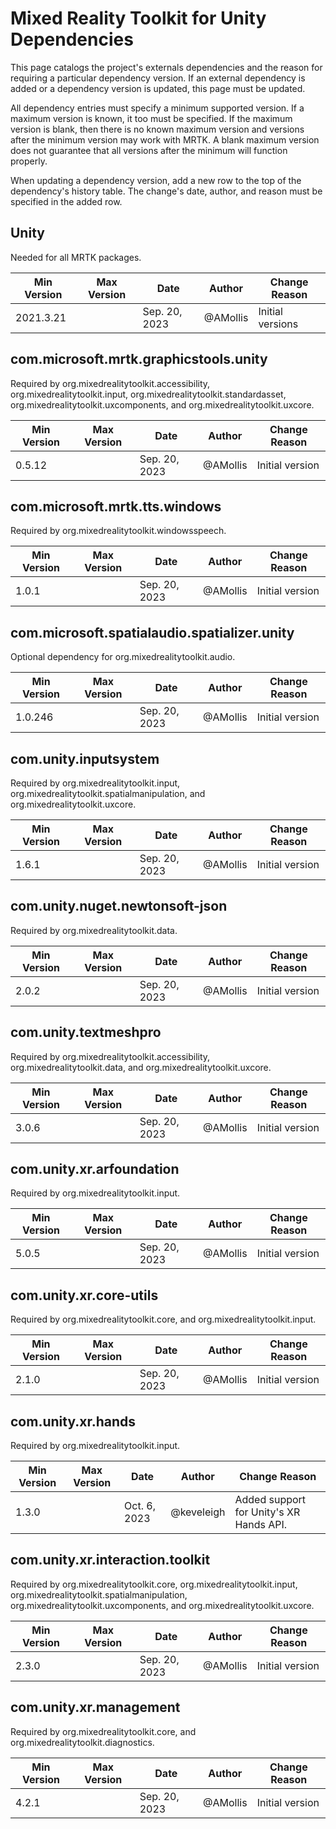 # Mixed Reality Toolkit for Unity Dependencies

This page catalogs the project's externals dependencies and the reason for requiring a particular dependency version. If an external dependency is added or a dependency version is updated, this page must be updated.

All dependency entries must specify a minimum supported version. If a maximum version is known, it too must be specified. If the maximum version is blank, then there is no known maximum version and versions after the minimum version may work with MRTK. A blank maximum version does not guarantee that all versions after the minimum will function properly.

When updating a dependency version, add a new row to the top of the dependency's history table. The change's date, author, and reason must be specified in the added row.

## Unity

Needed for all MRTK packages.

| Min Version | Max Version | Date          | Author          | Change Reason                        |
|-------------|-------------|---------------|-----------------|--------------------------------------|
| 2021.3.21   |             | Sep. 20, 2023 | @AMollis        | Initial versions                     |

## com.microsoft.mrtk.graphicstools.unity

Required by org.mixedrealitytoolkit.accessibility, org.mixedrealitytoolkit.input, org.mixedrealitytoolkit.standardasset, org.mixedrealitytoolkit.uxcomponents, and org.mixedrealitytoolkit.uxcore.

| Min Version | Max Version | Date          | Author          | Change Reason                        |
|-------------|-------------|---------------|-----------------|--------------------------------------|
| 0.5.12      |             | Sep. 20, 2023 | @AMollis        | Initial version                      |

## com.microsoft.mrtk.tts.windows

Required by org.mixedrealitytoolkit.windowsspeech.

| Min Version | Max Version | Date          | Author          | Change Reason                        |
|-------------|-------------|---------------|-----------------|--------------------------------------|
| 1.0.1       |             | Sep. 20, 2023 | @AMollis        | Initial version                      |

## com.microsoft.spatialaudio.spatializer.unity

Optional dependency for org.mixedrealitytoolkit.audio.

| Min Version | Max Version | Date          | Author          | Change Reason                        |
|-------------|-------------|---------------|-----------------|--------------------------------------|
| 1.0.246     |             | Sep. 20, 2023 | @AMollis        | Initial version                      |

## com.unity.inputsystem

Required by org.mixedrealitytoolkit.input, org.mixedrealitytoolkit.spatialmanipulation, and org.mixedrealitytoolkit.uxcore.

| Min Version | Max Version | Date          | Author          | Change Reason                        |
|-------------|-------------|---------------|-----------------|--------------------------------------|
| 1.6.1       |             | Sep. 20, 2023 | @AMollis        | Initial version                      |

## com.unity.nuget.newtonsoft-json

Required by org.mixedrealitytoolkit.data.

| Min Version | Max Version | Date          | Author          | Change Reason                        |
|-------------|-------------|---------------|-----------------|--------------------------------------|
| 2.0.2       |             | Sep. 20, 2023 | @AMollis        | Initial version                      |

## com.unity.textmeshpro

Required by org.mixedrealitytoolkit.accessibility, org.mixedrealitytoolkit.data, and org.mixedrealitytoolkit.uxcore.

| Min Version | Max Version | Date          | Author          | Change Reason                        |
|-------------|-------------|---------------|-----------------|--------------------------------------|
| 3.0.6       |             | Sep. 20, 2023 | @AMollis        | Initial version                      |

## com.unity.xr.arfoundation

Required by org.mixedrealitytoolkit.input.

| Min Version | Max Version | Date          | Author          | Change Reason                        |
|-------------|-------------|---------------|-----------------|--------------------------------------|
| 5.0.5       |             | Sep. 20, 2023 | @AMollis        | Initial version                      |

## com.unity.xr.core-utils

Required by org.mixedrealitytoolkit.core, and org.mixedrealitytoolkit.input.

| Min Version | Max Version | Date          | Author          | Change Reason                        |
|-------------|-------------|---------------|-----------------|--------------------------------------|
| 2.1.0       |             | Sep. 20, 2023 | @AMollis        | Initial version                      |

## com.unity.xr.hands

Required by org.mixedrealitytoolkit.input.

| Min Version | Max Version | Date          | Author          | Change Reason                           |
|-------------|-------------|---------------|-----------------|-----------------------------------------|
| 1.3.0       |             | Oct. 6, 2023  | @keveleigh      | Added support for Unity's XR Hands API. |

## com.unity.xr.interaction.toolkit

Required by org.mixedrealitytoolkit.core, org.mixedrealitytoolkit.input, org.mixedrealitytoolkit.spatialmanipulation, org.mixedrealitytoolkit.uxcomponents, and org.mixedrealitytoolkit.uxcore.

| Min Version | Max Version | Date          | Author          | Change Reason                        |
|-------------|-------------|---------------|-----------------|--------------------------------------|
| 2.3.0       |             | Sep. 20, 2023 | @AMollis        | Initial version                      |

## com.unity.xr.management

Required by org.mixedrealitytoolkit.core, and org.mixedrealitytoolkit.diagnostics.

| Min Version | Max Version | Date          | Author          | Change Reason                        |
|-------------|-------------|---------------|-----------------|--------------------------------------|
| 4.2.1       |             | Sep. 20, 2023 | @AMollis        | Initial version                      |
